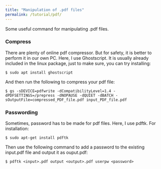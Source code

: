 ```yaml
---
title: "Manipulation of .pdf files"
permalink: /tutorial/pdf/
---
```


Some useful command for manipulating .pdf files.

### Compress

There are plenty of online pdf compressor. But for safety, it is better to perform it in our own PC. Here, I use Ghostscript. It is usually already included in the linux package, just to make sure, you can try installing:

```shell
$ sudo apt install ghostscript
```

And then run the following to compress your pdf file:

```shell
$ gs -sDEVICE=pdfwrite -dCompatibilityLevel=1.4 -dPDFSETTINGS=/prepress -dNOPAUSE -dQUIET -dBATCH -sOutputFile=compressed_PDF_file.pdf input_PDF_file.pdf
```

### Passwording

Sometimes, password has to be made for pdf files. Here, I use pdftk. For installation:

```shell
$ sudo apt-get install pdftk
```

Then use the following command to add a password to the existing input.pdf file and output it as ouput.pdf:

```shell 
$ pdftk <input>.pdf output <output>.pdf userpw <password>
```

